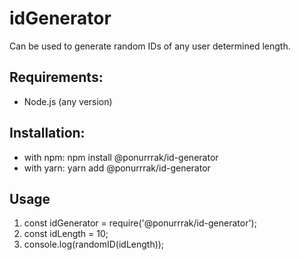 # idGenerator

Can be used to generate random IDs of any user determined length.

## Requirements:

- Node.js (any version)

## Installation:

- with npm: npm install @ponurrrak/id-generator
- with yarn: yarn add @ponurrrak/id-generator

## Usage

1. const idGenerator = require('@ponurrrak/id-generator');
2. const idLength = 10;
3. console.log(randomID(idLength));
